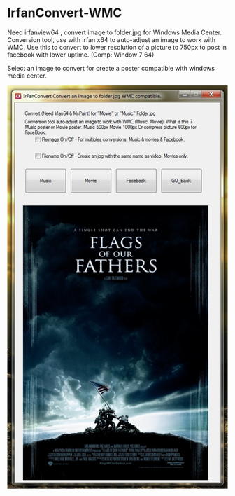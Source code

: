 # IrfanConvert-WMC
Need irfanview64 , convert image to folder.jpg for Windows Media Center. Conversion tool, use with irfan x64 to auto-adjust an image to work with WMC. Use this to convert to lower resolution of a picture to 750px to post in facebook with lower uptime. (Comp: Window 7 64)

Select an image to convert for create a poster compatible with windows media center.

![Screenshot](Picture_1.jpg)
